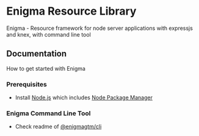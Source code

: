 # Enigma Resource Library
Enigma - Resource framework for node server applications with expressjs and knex, with command line tool

## Documentation

How to get started with Enigma

### Prerequisites

- Install [Node.js] which includes [Node Package Manager][npm]

### Enigma Command Line Tool

- Check readme of [@enigmagtm/cli][cli]


[Node.js]: https://nodejs.org/
[npm]: https://www.npmjs.com/get-npm
[cli]: packages/cli/README.md